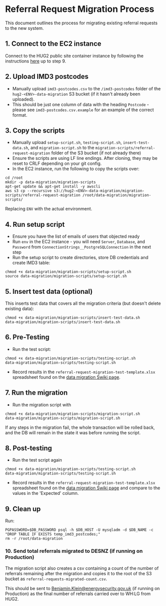 # Referral Request Migration Process

This document outlines the process for migrating existing referral requests to the new system.

## 1. Connect to the EC2 instance
Connect to the HUG2 public site container instance by following the instructions [here](https://softwiretech.atlassian.net/wiki/spaces/Support/pages/20606746709/DESNZ+HUG2+Common+Tasks#5.-Accessing-Database) up to step 9.

## 2. Upload IMD3 postcodes
- Manually upload `imd3-postcodes.csv` to the `/imd3-postcodes` folder of the `hug2-<ENV>-data-migration` S3 bucket (if it hasn't already been uploaded).
- This should be just one column of data with the heading `Postcode` - please see `imd3-postcodes.csv.example` for an example of the correct format.

## 3. Copy the scripts
- Manually upload `setup-script.sh`, `testing-script.sh`, `insert-test-data.sh`, and `migration-script.sh` to the `migration-scripts/referral-request-migration` folder of the S3 bucket (if not already there)
- Ensure the scripts are using LF line endings. After cloning, they may be reset to CRLF depending on your git config.
- In the EC2 instance, run the following to copy the scripts over:
```shell
cd /root
mkdir -p data-migration/migration-scripts
apt-get update && apt-get install -y awscli
aws s3 cp --recursive s3://hug2-<ENV>-data-migration/migration-scripts/referral-request-migration /root/data-migration/migration-scripts/
```
Replacing `ENV` with the actual environment.

## 4. Run setup script
- Ensure you have the list of emails of users that objected ready
- Run `env` in the EC2 instance - you will need `Server`, `Database`, and `Password` from `ConnectionStrings__PostgreSQLConnection` in the next step
- Run the setup script to create directories, store DB credentials and create IMD3 table:
```shell
chmod +x data-migration/migration-scripts/setup-script.sh
source data-migration/migration-scripts/setup-script.sh
```

## 5. Insert test data (optional)
This inserts test data that covers all the migration criteria (but doesn't delete existing data):
```shell
chmod +x data-migration/migration-scripts/insert-test-data.sh
data-migration/migration-scripts/insert-test-data.sh
```

## 6. Pre-Testing
- Run the test script:
```shell
chmod +x data-migration/migration-scripts/testing-script.sh
data-migration/migration-scripts/testing-script.sh
```
- Record results in the `referral-request-migration-test-template.xlsx` spreadsheet found on the [data migration Swiki page](https://softwiretech.atlassian.net/wiki/spaces/Support/pages/21481160877/DESNZ+HUG2+Data+Migration).

## 7. Run the migration
- Run the migration script with 
```shell 
chmod +x data-migration/migration-scripts/migration-script.sh
data-migration/migration-scripts/migration-script.sh
```

If any steps in the migration fail, the whole transaction will be rolled back, and the DB will remain in the state it was before running the script.

## 8. Post-testing
- Run the test script again
```shell
chmod +x data-migration/migration-scripts/testing-script.sh
data-migration/migration-scripts/testing-script.sh
```
- Record results in the `referral-request-migration-test-template.xlsx` spreadsheet found on the [data migration Swiki page](https://softwiretech.atlassian.net/wiki/spaces/Support/pages/21481160877/DESNZ+HUG2+Data+Migration) and compare to the values in the 'Expected' column.

## 9. Clean up
Run:
```shell
PGPASSWORD=$DB_PASSWORD psql -h $DB_HOST -U mysqladm -d $DB_NAME -c "DROP TABLE IF EXISTS temp_imd3_postcodes;"
rm -r /root/data-migration
```

### 10. Send total referrals migrated to DESNZ (if running on Production)

The migration script also creates a csv containing a count of the number of referrals remaining after the migration and copies it to the root of the S3 bucket as `referral-requests-migrated-count.csv`.

This should be sent to Benjamin.Klein@energysecurity.gov.uk (if running on Production) as the final number of referrals carried over to WH:LG from HUG2.